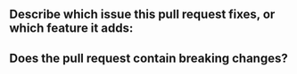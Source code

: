 ## Describe which issue this pull request fixes, or which feature it adds:

## Does the pull request contain breaking changes?

